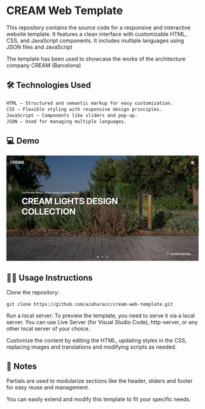 #  CREAM Web Template

This repository contains the source code for a responsive and interactive website template. It features a clean interface with customizable HTML, CSS, and JavaScript components. It includes multiple languages using JSON files and JavaScript

The template has been used to showcase the works of the architecture company CREAM (Barcelona)


## 🛠️ Technologies Used

    HTML – Structured and semantic markup for easy customization.
    CSS – Flexible styling with responsive design principles.
    JavaScript – Components like sliders and pop-up.
    JSON – Used for managing multiple languages.

## 💻 Demo

![Alt text](cream-lights.jpg)


## 🧑‍💻 Usage Instructions

Clone the repository:

    git clone https://github.com/azaharacc/cream-web-template.git

Run a local server: To preview the template, you need to serve it via a local server. You can use Live Server (for Visual Studio Code), http-server, or any other local server of your choice.

Customize the content by editing the HTML, updating styles in the CSS, replacing images and translations and modifying scripts as needed.

## 💬 Notes
Partials are used to modularize sections like the header, sliders and footer for easy reuse and management. 

You can easily extend and modify this template to fit your specific needs.